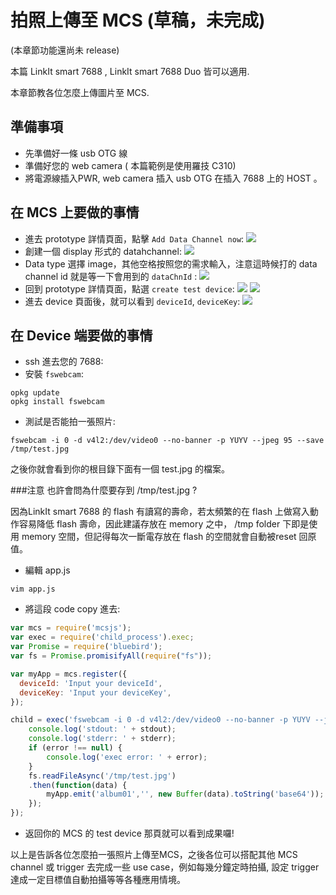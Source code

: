 # 拍照上傳至 MCS (草稿，未完成)

(本章節功能還尚未 release)

本篇 LinkIt smart 7688 , LinkIt smart 7688 Duo 皆可以適用.

本章節教各位怎麼上傳圖片至 MCS.

## 準備事項

* 先準備好一條 usb OTG 線
* 準備好您的 web camera ( 本篇範例是使用羅技 C310)
* 將電源線插入PWR, web camera 插入 usb OTG 在插入 7688 上的 HOST 。

## 在 MCS 上要做的事情

* 進去 prototype 詳情頁面，點擊 `Add Data Channel now`:
![](imagedisplay01.png)
* 創建一個 display 形式的 datahchannel:
![](imagedisplay02.png)
* Data type 選擇 image，其他空格按照您的需求輸入，注意這時候打的 data channel id 就是等一下會用到的 `dataChnId` :
![](imagedisplay03.png)
* 回到 prototype 詳情頁面，點選 `create test device`:
![](imagedisplay04.png)
![](imagedisplay05.png)
* 進去 device 頁面後，就可以看到 `deviceId`, `deviceKey`:
![](imagedisplay06.png)


## 在 Device 端要做的事情

* ssh 進去您的 7688:
* 安裝 `fswebcam`:

```
opkg update
opkg install fswebcam
```
* 測試是否能拍一張照片:

```
fswebcam -i 0 -d v4l2:/dev/video0 --no-banner -p YUYV --jpeg 95 --save /tmp/test.jpg
```
之後你就會看到你的根目錄下面有一個 test.jpg 的檔案。

###注意
也許會問為什麼要存到 /tmp/test.jpg ? 

因為LinkIt smart 7688 的 flash 有讀寫的壽命，若太頻繁的在 flash 上做寫入動作容易降低 flash 壽命，因此建議存放在 memory 之中， /tmp folder 下即是使用 memory 空間，但記得每次一斷電存放在 flash 的空間就會自動被reset 回原值。

* 編輯 app.js

```
vim app.js
```

* 將這段 code copy 進去:

``` js
var mcs = require('mcsjs');
var exec = require('child_process').exec;
var Promise = require('bluebird');
var fs = Promise.promisifyAll(require("fs"));

var myApp = mcs.register({
  deviceId: 'Input your deviceId',
  deviceKey: 'Input your deviceKey',
});

child = exec('fswebcam -i 0 -d v4l2:/dev/video0 --no-banner -p YUYV --jpeg 95 --save /tmp/test.jpg', function (error, stdout, stderr) {
    console.log('stdout: ' + stdout);
    console.log('stderr: ' + stderr);
    if (error !== null) {
        console.log('exec error: ' + error);
    }
    fs.readFileAsync('/tmp/test.jpg')
    .then(function(data) {
        myApp.emit('album01','', new Buffer(data).toString('base64'));
    });
});

```

* 返回你的 MCS 的 test device 那頁就可以看到成果囉!

以上是告訴各位怎麼拍一張照片上傳至MCS，之後各位可以搭配其他 MCS channel 或 trigger 去完成一些 use case，例如每幾分鐘定時拍攝, 設定 trigger 達成一定目標值自動拍攝等等各種應用情境。  
